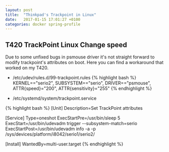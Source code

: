 ```yaml
---
layout: post
title:  "Thinkpad's Trackpoint in Linux"
date:   2017-01-15 17:01:27 +0100
categories: docker spring-profile
---
```

## T420 TrackPoint Linux Change speed
[source]:https://bbs.archlinux.org/viewtopic.php?id=199998
Due to some unfixed bugs in psmouse driver it's not straight forward to modify trackpoint's attributes on boot.
Here you can find a workaround that worked on my T420.

* /etc/udev/rules.d/99-trackpoint.rules
{% highlight bash %}
KERNEL=="serio2", SUBSYSTEM=="serio", DRIVER=="psmouse", ATTR{speed}="200", ATTR{sensitivity}="255"
{% endhighlight %}

* /etc/systemd/system/trackpoint.service

{% highlight bash %}
[Unit]
Description=Set TrackPoint attributes

[Service]
Type=oneshot
ExecStartPre=/usr/bin/sleep 5
ExecStart=/usr/bin/udevadm trigger --subsystem-match=serio
ExecStartPost=/usr/bin/udevadm info -a -p /sys/devices/platform/i8042/serio1/serio2/

[Install]
WantedBy=multi-user.target
{% endhighlight %}

